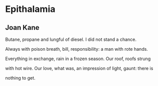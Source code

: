 # Epithalamia
## Joan Kane
Butane, propane
and lungful of diesel.
I did not stand a chance.

Always with poison
breath, bill, responsibility:
a man with rote hands.

Everything in exchange,
rain in a frozen season.
Our roof, roofs strung

with hot wire. Our love,
what was, an impression
of light, gaunt: there is

nothing to get.